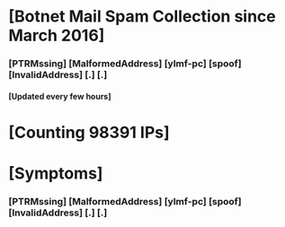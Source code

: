 # [Botnet Mail Spam Collection since March 2016]
### [PTRMssing] [MalformedAddress] [ylmf-pc] [spoof] [InvalidAddress] [.] [.]
#### [Updated every few hours]

# [Counting 98391 IPs]

# [Symptoms] 
###   [PTRMssing] [MalformedAddress] [ylmf-pc] [spoof] [InvalidAddress] [.] [.]
